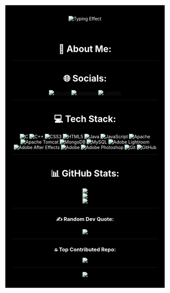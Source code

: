 <div align="center" style="background-color:black; color:white; padding:20px;">

<div align="center">

  ![Typing Effect](https://readme-typing-svg.demolab.com/?lines=Hi+There!;I+am+Abhishek+Jamle.;Welcome+to+My+GitHub+Profile!;&font=Fira+Code&weight=700&center=true&width=500&height=60&duration=4000&pause=500&color=FF5733,FFC300,DAF7A6,33FF57&vCenter=true&size=28&random=false&repeat=true)

<br>

# 💫 About Me:

---

# 🌐 Socials:
[![Discord](https://img.shields.io/badge/Discord-%237289DA.svg?logo=discord&logoColor=white)](https://discord.gg/abhishekjamle) 
[![Instagram](https://img.shields.io/badge/Instagram-%23E4405F.svg?logo=Instagram&logoColor=white)](https://instagram.com/leaveawy) 
[![LinkedIn](https://img.shields.io/badge/LinkedIn-%230077B5.svg?logo=linkedin&logoColor=white)](https://linkedin.com/in/https://www.linkedin.com/in/abhishek-jamle-86925726b/) 

---

# 💻 Tech Stack:
![C](https://img.shields.io/badge/c-%2300599C.svg?style=for-the-badge&logo=c&logoColor=white) 
![C++](https://img.shields.io/badge/c++-%2300599C.svg?style=for-the-badge&logo=c%2B%2B&logoColor=white) 
![CSS3](https://img.shields.io/badge/css3-%231572B6.svg?style=for-the-badge&logo=css3&logoColor=white) 
![HTML5](https://img.shields.io/badge/html5-%23E34F26.svg?style=for-the-badge&logo=html5&logoColor=white) 
![Java](https://img.shields.io/badge/java-%23ED8B00.svg?style=for-the-badge&logo=openjdk&logoColor=white) 
![JavaScript](https://img.shields.io/badge/javascript-%23323330.svg?style=for-the-badge&logo=javascript&logoColor=%23F7DF1E) 
![Apache](https://img.shields.io/badge/apache-%23D42029.svg?style=for-the-badge&logo=apache&logoColor=white) 
![Apache Tomcat](https://img.shields.io/badge/apache%20tomcat-%23F8DC75.svg?style=for-the-badge&logo=apache-tomcat&logoColor=black) 
![MongoDB](https://img.shields.io/badge/MongoDB-%234ea94b.svg?style=for-the-badge&logo=mongodb&logoColor=white) 
![MySQL](https://img.shields.io/badge/mysql-4479A1.svg?style=for-the-badge&logo=mysql&logoColor=white) 
![Adobe Lightroom](https://img.shields.io/badge/Adobe%20Lightroom-31A8FF.svg?style=for-the-badge&logo=Adobe%20Lightroom&logoColor=white) 
![Adobe After Effects](https://img.shields.io/badge/Adobe%20After%20Effects-9999FF.svg?style=for-the-badge&logo=Adobe%20After%20Effects&logoColor=white) 
![Adobe](https://img.shields.io/badge/adobe-%23FF0000.svg?style=for-the-badge&logo=adobe&logoColor=white) 
![Adobe Photoshop](https://img.shields.io/badge/adobe%20photoshop-%2331A8FF.svg?style=for-the-badge&logo=adobe%20photoshop&logoColor=white) 
![Git](https://img.shields.io/badge/git-%23F05033.svg?style=for-the-badge&logo=git&logoColor=white) 
![GitHub](https://img.shields.io/badge/github-%23121011.svg?style=for-the-badge&logo=github&logoColor=white) 

---

# 📊 GitHub Stats:
![](https://github-readme-stats.vercel.app/api?username=theabhishekjamle&theme=radical&hide_border=true&include_all_commits=false&count_private=false)<br/>
![](https://github-readme-streak-stats.herokuapp.com/?user=theabhishekjamle&theme=radical&hide_border=true)<br/>
![](https://github-readme-stats.vercel.app/api/top-langs/?username=theabhishekjamle&theme=radical&hide_border=true&include_all_commits=false&count_private=false&layout=compact)

---

### ✍️ Random Dev Quote:
![](https://quotes-github-readme.vercel.app/api?type=horizontal&theme=radical)

---

### 🔝 Top Contributed Repo:
![](https://github-contributor-stats.vercel.app/api?username=theabhishekjamle&limit=5&theme=radical&combine_all_yearly_contributions=true)

---

[![](https://visitcount.itsvg.in/api?id=theabhishekjamle&icon=0&color=0)](https://visitcount.itsvg.in)

<!-- Proudly created with GPRM ( https://gprm.itsvg.in ) -->

</div>
